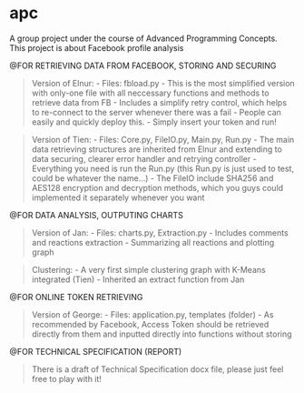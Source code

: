 # apc
A group project under the course of Advanced Programming Concepts. This project is about Facebook profile analysis

@FOR RETRIEVING DATA FROM FACEBOOK, STORING AND SECURING

>Version of Elnur:
    - Files: fbload.py
    - This is the most simplified version with only-one file with all neccessary functions and methods to retrieve data from FB
    - Includes a simplify retry control, which helps to re-connect to the server whenever there was a fail
    - People can easily and quickly deploy this.
    - Simply insert your token and run!

>Version of Tien:
    - Files: Core.py, FileIO.py, Main.py, Run.py
    - The main data retrieving structures are inherited from Elnur and extending to data securing, clearer error handler and retrying controller
    - Everything you need is run the Run.py (this Run.py is just used to test, could be whatever the name...)
    - The FileIO include SHA256 and AES128 encryption and decryption methods, which you guys could implemented it separately whenever you want

@FOR DATA ANALYSIS, OUTPUTING CHARTS

>Version of Jan:
    - Files: charts.py, Extraction.py
    - Includes comments and reactions extraction
    - Summarizing all reactions and plotting graph

>Clustering:
    - A very first simple clustering graph with K-Means integrated (Tien)
    - Inherited an extract function from Jan

@FOR ONLINE TOKEN RETRIEVING

>Version of George:
    - Files: application.py, templates (folder)
    - As recommended by Facebook, Access Token should be retrieved directly from them and inputted directly into functions without storing

@FOR TECHNICAL SPECIFICATION (REPORT)

>There is a draft of Technical Specification docx file, please just feel free to play with it!